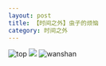 ```yaml
---
layout: post
title: 【时间之外】虫子的烦恼
category: 时间之外
---
```

![top](http://rab41f8zg.hd-bkt.clouddn.com/img/top-220325-2.png)
![](http://ran7ztk3m.hd-bkt.clouddn.com/img/worry-220512-1.jpeg)
![wanshan](http://rab41f8zg.hd-bkt.clouddn.com/img/wanshan.png)
  




